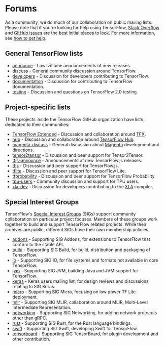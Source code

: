 # Forums

As a community, we do much of our collaboration on public mailing lists. Please
note that if you're looking for help using TensorFlow,
[Stack Overflow](https://stackoverflow.com/questions/tagged/tensorflow) and
[GitHub issues](https://github.com/tensorflow/tensorflow/issues) are the best
initial places to look. For more information, see
[how to get help](/community/#get_help).

## General TensorFlow lists

* [announce](https://groups.google.com/a/tensorflow.org/d/forum/announce) - Low-volume announcements of new releases.
* [discuss](https://groups.google.com/a/tensorflow.org/d/forum/discuss) - General community discussion around TensorFlow.
* [developers](https://groups.google.com/a/tensorflow.org/d/forum/developers) - Discussion for developers contributing to TensorFlow.
* [documentation](https://groups.google.com/a/tensorflow.org/d/forum/docs) - Discussion for contributing to TensorFlow documentation.
* [testing](https://groups.google.com/a/tensorflow.org/d/forum/testing) - Discussion and questions on TensorFlow 2.0 testing.

## Project-specific lists

These projects inside the TensorFlow GitHub organization have lists dedicated to their communities:

*   [TensorFlow Extended](https://groups.google.com/a/tensorflow.org/forum/#!forum/tfx) -
    Discussion and collaboration around [TFX](https://www.tensorflow.org/tfx/).
*   [hub](https://groups.google.com/a/tensorflow.org/d/forum/hub) - Discussion
    and collaboration around
    [TensorFlow Hub](https://github.com/tensorflow/hub).
*   [magenta-discuss](https://groups.google.com/a/tensorflow.org/d/forum/magenta-discuss) -
    General discussion about [Magenta](https://magenta.tensorflow.org/)
    development and directions.
*   [tensor2tensor](https://groups.google.com/d/forum/tensor2tensor) -
    Discussion and peer support for Tensor2Tensor.
*   [tfjs-announce](https://groups.google.com/a/tensorflow.org/d/forum/tfjs-announce) -
    Announcements of new TensorFlow.js releases.
*   [tfjs](https://groups.google.com/a/tensorflow.org/d/forum/tfjs) - Discussion
    and peer support for TensorFlow.js.
*   [tflite](https://groups.google.com/a/tensorflow.org/d/forum/tflite) -
    Discussion and peer support for TensorFlow Lite.
*   [tfprobability](https://groups.google.com/a/tensorflow.org/d/forum/tfprobability) -
    Discussion and peer support for TensorFlow Probability.
*   [tpu-users](https://groups.google.com/a/tensorflow.org/d/forum/tpu-users) -
    Community discussion and support for TPU users.
*   [xla-dev](https://groups.google.com/forum/#!forum/xla-dev) - Discussion for
    developers contributing to the [XLA](https://www.tensorflow.org/xla)
    compiler.

## Special Interest Groups

TensorFlow's
[Special Interest Groups](https://github.com/tensorflow/community/tree/master/sigs) (SIGs)
support community collaboration on particular project focuses. Members of these
groups work together to build and support TensorFlow related projects. While their
archives are public, different SIGs have their own membership policies.

* [addons](https://groups.google.com/a/tensorflow.org/d/forum/addons) -
  Supporting SIG Addons, for extensions to TensorFlow that confirm to the stable
  API.
* [build](https://groups.google.com/a/tensorflow.org/d/forum/build) - Supporting
  SIG Build, for build, distribution and packaging of TensorFlow.
* [io](https://groups.google.com/a/tensorflow.org/d/forum/io) - Supporting SIG
  IO, for file systems and formats not available in core TensorFlow.
* [jvm](https://groups.google.com/a/tensorflow.org/d/forum/jvm) -
  Supporting SIG JVM, building Java and JVM support for TensorFlow.
* [keras](https://groups.google.com/forum/#!forum/keras-users) - Keras users
  mailing list, for design reviews and discussions relating to SIG Keras.
* [micro](https://groups.google.com/a/tensorflow.org/d/forum/networking) -
  Supporting SIG Micro, focusing on low power TF Lite deployment.
* [mlir](https://groups.google.com/a/tensorflow.org/d/forum/mlir) - Supporting
  SIG MLIR, collaboration around MLIR, Multi-Level Intermediate Representation.
* [networking](https://groups.google.com/a/tensorflow.org/d/forum/networking) -
  Supporting SIG Networking, for adding network protocols other than gRPC.
* [rust](https://groups.google.com/a/tensorflow.org/d/forum/rust) -
  Supporting SIG Rust, for the Rust language bindings.
* [swift](https://groups.google.com/a/tensorflow.org/d/forum/swift) - Supporting
  SIG Swift, developing Swift for TensorFlow.
* [tensorboard](https://groups.google.com/a/tensorflow.org/d/forum/sig-tensorboard) -
  Supporting SIG TensorBoard, for plugin development and other contribution.
